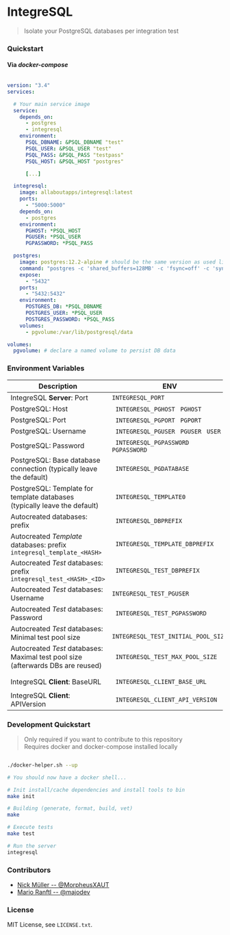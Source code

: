 # IntegreSQL

> Isolate your PostgreSQL databases per integration test

### Quickstart

#### Via *docker-compose*

```yaml

version: "3.4"
services:

  # Your main service image
  service:
    depends_on:
      - postgres
      - integresql
    environment:
      PSQL_DBNAME: &PSQL_DBNAME "test" 
      PSQL_USER: &PSQL_USER "test"
      PSQL_PASS: &PSQL_PASS "testpass"
      PSQL_HOST: &PSQL_HOST "postgres"

      [...]

  integresql:
    image: allaboutapps/integresql:latest
    ports:
      - "5000:5000"
    depends_on:
      - postgres
    environment: 
      PGHOST: *PSQL_HOST
      PGUSER: *PSQL_USER
      PGPASSWORD: *PSQL_PASS

  postgres:
    image: postgres:12.2-alpine # should be the same version as used live
    command: "postgres -c 'shared_buffers=128MB' -c 'fsync=off' -c 'synchronous_commit=off' -c 'full_page_writes=off' -c 'max_connections=100' -c 'client_min_messages=warning'"
    expose:
      - "5432"
    ports:
      - "5432:5432"
    environment:
      POSTGRES_DB: *PSQL_DBNAME
      POSTGRES_USER: *PSQL_USER
      POSTGRES_PASSWORD: *PSQL_PASS
    volumes:
      - pgvolume:/var/lib/postgresql/data

volumes:
  pgvolume: # declare a named volume to persist DB data


```

### Environment Variables

| Description                                                  | ENV                                    | Default                         | Required |
| ------------------------------------------------------------ | -------------------------------------- | ------------------------------- | -------- |
| IntegreSQL **Server**: Port                                  | `INTEGRESQL_PORT`                      | `5000`                          |          |
| PostgreSQL: Host                                             | ` INTEGRESQL_PGHOST` ` PGHOST`         | ` "127.0.0.1"`                  | x        |
| PostgreSQL: Port                                             | ` INTEGRESQL_PGPORT` ` PGPORT`         | ` 5432`                         |          |
| PostgreSQL: Username                                         | ` INTEGRESQL_PGUSER` ` PGUSER` ` USER` | `"postgres"`                    | x        |
| PostgreSQL: Password                                         | ` INTEGRESQL_PGPASSWORD` ` PGPASSWORD` | `""`                            | x        |
| PostgreSQL: Base database connection (typically leave the default) | ` INTEGRESQL_PGDATABASE`               | `"postgres"`                    |          |
| PostgreSQL: Template for template databases (typically leave the default) | ` INTEGRESQL_TEMPLATE0`                | `"template0"`                   |          |
| Autocreated databases: prefix                                | ` INTEGRESQL_DBPREFIX`                 | `"integresql"`                  |          |
| Autocreated *Template* databases: prefix `integresql_template_<HASH>` | ` INTEGRESQL_TEMPLATE_DBPREFIX`        | `"template"`                    |          |
| Autocreated *Test* databases: prefix `integresql_test_<HASH>_<ID>` | ` INTEGRESQL_TEST_DBPREFIX`            | `"test"`                        |          |
| Autocreated *Test* databases: Username                       | `INTEGRESQL_TEST_PGUSER`               | PostgreSQL: Username            |          |
| Autocreated *Test* databases: Password                       | ` INTEGRESQL_TEST_PGPASSWORD`          | PostgreSQL: Password            |          |
| Autocreated *Test* databases: Minimal test  pool size        | ` INTEGRESQL_TEST_INITIAL_POOL_SIZE`   | `10`                            |          |
| Autocreated *Test* databases: Maximal test pool size (afterwards DBs are reused) | ` INTEGRESQL_TEST_MAX_POOL_SIZE`       | ` 500`                          |          |
|                                                              |                                        |                                 |          |
| IntegreSQL **Client**:  BaseURL                              | ` INTEGRESQL_CLIENT_BASE_URL`          | ` "http://integresql:5000/api"` | x        |
| IntegreSQL **Client**:  APIVersion                           | ` INTEGRESQL_CLIENT_API_VERSION`       | `"v1"`                          |          |

### Development Quickstart

> Only required if you want to contribute to this repository  
> Requires docker and docker-compose installed locally

```bash

./docker-helper.sh --up

# You should now have a docker shell...

# Init install/cache dependencies and install tools to bin
make init

# Building (generate, format, build, vet)
make

# Execute tests
make test

# Run the server
integresql

```

### Contributors

* [Nick Müller -- @MorpheusXAUT](https://github.com/MorpheusXAUT)
* [Mario Ranftl -- @majodev](https://github.com/majodev)

### License

MIT License, see `LICENSE.txt`.